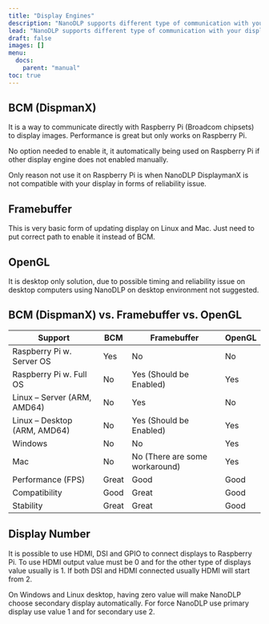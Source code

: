 ```yaml
---
title: "Display Engines"
description: "NanoDLP supports different type of communication with your display, here you could find brief description on each one."
lead: "NanoDLP supports different type of communication with your display, here you could find brief description on each one."
draft: false
images: []
menu:
  docs:
    parent: "manual"
toc: true
---
```


## BCM (DispmanX)

It is a way to communicate directly with Raspberry Pi (Broadcom chipsets) to display images. Performance is great but only works on Raspberry Pi.

No option needed to enable it, it automatically being used on Raspberry Pi if other display engine does not enabled manually.

Only reason not use it on Raspberry Pi is when NanoDLP DisplaymanX is not compatible with your display in forms of reliability issue.

## Framebuffer

This is very basic form of updating display on Linux and Mac. Just need to put correct path to enable it instead of BCM.

## OpenGL

It is desktop only solution, due to possible timing and reliability issue on desktop computers using NanoDLP on desktop environment not suggested.

## BCM (DispmanX) vs. Framebuffer vs. OpenGL

| Support                      | BCM   | Framebuffer                    | OpenGL |
|------------------------------|-------|--------------------------------|--------|
| Raspberry Pi w. Server OS    | Yes   | No                             | No     |
| Raspberry Pi w. Full OS      | No    | Yes (Should be Enabled)        | Yes    |
| Linux – Server (ARM, AMD64)  | No    | Yes                            | No     |
| Linux – Desktop (ARM, AMD64) | No    | Yes (Should be Enabled)        | Yes    |
| Windows                      | No    | No                             | Yes    |
| Mac                          | No    | No (There are some workaround) | Yes    |
| Performance (FPS)            | Great | Good                           | Good   |
| Compatibility                | Good  | Great                          | Good   |
| Stability                    | Great | Great                          | Good   |


## Display Number

It is possible to use HDMI, DSI and GPIO to connect displays to Raspberry Pi. To use HDMI output value must be 0 and for the other type of displays value usually is 1. If both DSI and HDMI connected usually HDMI will start from 2.

On Windows and Linux desktop, having zero value will make NanoDLP choose secondary display automatically. For force NanoDLP use primary display use value 1 and for secondary use 2.
